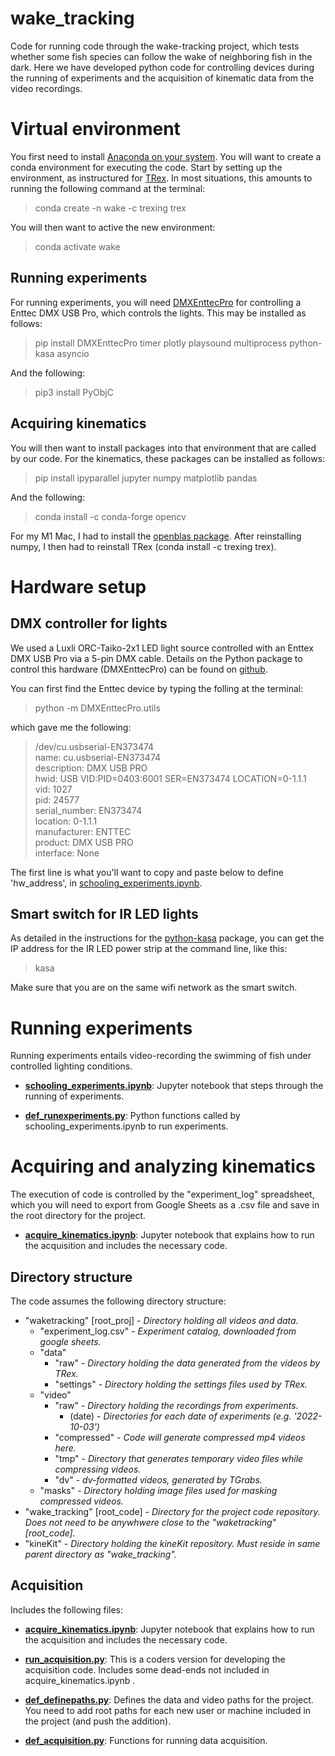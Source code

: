 # wake_tracking

Code for running code through the wake-tracking project, which tests whether some fish species can follow the wake of neighboring fish in the dark. Here we have developed python code for controlling devices during the running of experiments and the acquisition of kinematic data from the video recordings.

# Virtual environment
You first need to install [Anaconda on your system](https://www.anaconda.com/products/distribution).
You will want to create a conda environment for executing the code. 
Start by setting up the environment, as instructured for [TRex](https://trex.run/docs/install.html).
In most situations, this amounts to running the following command at the terminal:

> conda create -n wake -c trexing trex

You will then want to active the new environment:

> conda activate wake

## Running experiments

For running experiments, you will need [DMXEnttecPro](https://github.com/SavinaRoja/DMXEnttecPro) for controlling a Enttec DMX USB Pro, which controls the lights. This may be installed as follows:

> pip install DMXEnttecPro timer plotly playsound multiprocess python-kasa asyncio

And the following:

> pip3 install PyObjC

<!-- And the following (for macs):

> brew install portaudio
> pip install pyaudio -->

## Acquiring kinematics

You will then want to install packages into that environment that are called by our code. For the kinematics, these packages can be installed as follows:

> pip install ipyparallel jupyter numpy matplotlib pandas

And the following:

>  conda install -c conda-forge opencv

For my M1 Mac, I had to install the [openblas package](https://stackoverflow.com/questions/70242015/python-how-to-solve-the-numpy-importerror-on-apple-silicon). 
After reinstalling numpy, I then had to reinstall TRex (conda install -c trexing trex).

# Hardware setup

## DMX controller for lights

We used a Luxli ORC-Taiko-2x1 LED light source controlled with an Enttex DMX USB Pro via a 5-pin DMX cable. Details on the Python package to control this hardware (DMXEnttecPro) can be found on [github](https://github.com/SavinaRoja/DMXEnttecPro).

You can first find the Enttec device by typing the folling at the terminal:

> python -m DMXEnttecPro.utils

which gave me the following:

>/dev/cu.usbserial-EN373474 <br>
>  name: cu.usbserial-EN373474 <br> 
>  description: DMX USB PRO<br>
>  hwid: USB VID:PID=0403:6001 SER=EN373474 LOCATION=0-1.1.1<br>
>  vid: 1027<br>
>  pid: 24577<br>
>  serial_number: EN373474<br>
>  location: 0-1.1.1<br>
>  manufacturer: ENTTEC<br>
>  product: DMX USB PRO<br>
>  interface: None<br>

The first line is what you'll want to copy and paste below to define 'hw_address', in [schooling_experiments.ipynb](schooling_experiments.ipynb).

## Smart switch for IR LED lights

As detailed in the instructions for the [python-kasa](https://python-kasa.readthedocs.io/en/latest/cli.html) package, you can get the IP address for the IR LED power strip at the command line, like this:

> kasa

Make sure that you are on the same wifi network as the smart switch.

# Running experiments

Running experiments entails video-recording the swimming of fish under controlled lighting conditions.

- **[schooling_experiments.ipynb](schooling_experiments.ipynb)**: Jupyter notebook that steps through the running of experiments.

- **[def_runexperiments.py](def_runexperiments.py)**: Python functions called by schooling_experiments.ipynb to run experiments.


# Acquiring and analyzing kinematics

The execution of code is controlled by the "experiment_log" spreadsheet, which you will need to export from Google Sheets as a .csv file and save in the root directory for the project.

- **[acquire_kinematics.ipynb](acquire_kinematics.ipynb)**: Jupyter notebook that explains how to run the acquisition and includes the necessary code.


## Directory structure

The code assumes the following directory structure:

* "waketracking" [root_proj] - *Directory holding all videos and data.*
    * "experiment_log.csv" - *Experiment catalog, downloaded from google sheets.*
    * "data" 
        * "raw" - *Directory holding the data generated from the videos by TRex.*
        * "settings" - *Directory holding the settings files used by TRex.*
    * "video" 
        * "raw" - *Directory holding the recordings from experiments.*
            * (date) - *Directories for each date of experiments (e.g. '2022-10-03')*
        * "compressed" - *Code will generate compressed mp4 videos here.*
        * "tmp" - *Directory that generates temporary video files while compressing videos.*
        * "dv" - *dv-formatted videos, generated by TGrabs.*
    * "masks" - *Directory holding image files used for masking compressed videos.*    
* "wake_tracking" [root_code] - *Directory for the project code repository. Does not need to be anywhwere close to the "waketracking" [root_code].*
* "kineKit" - *Directory holding the kineKit repository. Must reside in same parent directory as "wake_tracking".*


## Acquisition 

Includes the following files: 

- **[acquire_kinematics.ipynb](acquire_kinematics.ipynb)**: Jupyter notebook that explains how to run the acquisition and includes the necessary code.

- **[run_acquisition.py](run_acquisition.py)**: This is a coders version for developing the acquisition code. Includes some dead-ends not included in acquire_kinematics.ipynb .

- **[def_definepaths.py](def_definepaths.py)**: Defines the data and video paths for the project. You need to add root paths for each new user or machine included in the project (and push the addition).

- **[def_acquisition.py](def_acquisition.py)**: Functions for running data acquisition.



[//]: # ()
[//]: # (## Processing)

[//]: # (Taking the raw coordinates from DLC videos, cleaning the data, and generating parameter metrics of the kinematics. Controlled with runProcessing.)

[//]: # ()
[//]: # (## Analysis)

[//]: # (Exploratory data analysis. )

[//]: # ()
[//]: # (## Presentation )

[//]: # (Stats and final figure construction.)
